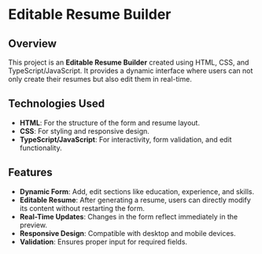 # Editable Resume Builder

## **Overview**
This project is an **Editable Resume Builder** created using HTML, CSS, and TypeScript/JavaScript. It provides a dynamic interface where users can not only create their resumes but also edit them in real-time.

## **Technologies Used**
- **HTML**: For the structure of the form and resume layout.
- **CSS**: For styling and responsive design.
- **TypeScript/JavaScript**: For interactivity, form validation, and edit functionality.

## **Features**
- **Dynamic Form**: Add, edit sections like education, experience, and skills.
- **Editable Resume**: After generating a resume, users can directly modify its content without restarting the form.
- **Real-Time Updates**: Changes in the form reflect immediately in the preview.
- **Responsive Design**: Compatible with desktop and mobile devices.
- **Validation**: Ensures proper input for required fields.
